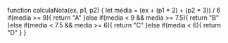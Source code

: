 function calculaNota(ex, p1, p2) {
  let média = (ex + (p1 * 2) + (p2 * 3)) / 6
  if(media >= 9){
    return "A"
  }else if(media < 9 && media >= 7.5){
    return "B"
  }else if(media < 7.5 && media >= 6){
    return "C"
  }else if(media < 6){
    return "D"
  }
}